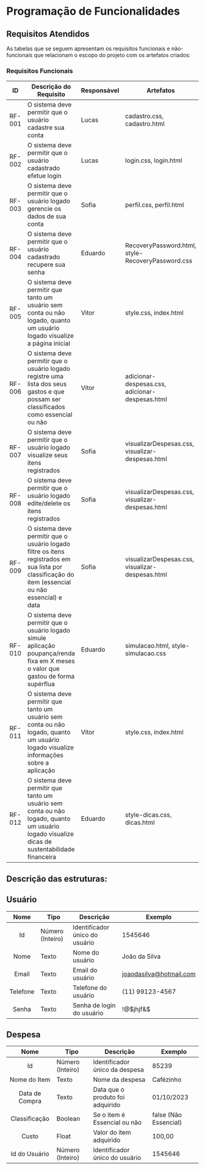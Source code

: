 # Programação de Funcionalidades

## Requisitos Atendidos

As tabelas que se seguem apresentam os requisitos funcionais e não-funcionais que relacionam o escopo do projeto com os artefatos criados:

### Requisitos Funcionais

|ID    | Descrição do Requisito  | Responsável | Artefatos |
|------|-----------------------------------------|----|----|
|RF-001| O sistema deve permitir que o usuário cadastre sua conta| Lucas | cadastro.css, cadastro.html |
|RF-002| O sistema deve permitir que o usuário cadastrado efetue login| Lucas | login.css, login.html |
|RF-003| O sistema deve permitir que o usuário logado gerencie os dados de sua conta| Sofia | perfil.css, perfil.html |
|RF-004| O sistema deve permitir que o usuário cadastrado recupere sua senha| Eduardo | RecoveryPassword.html, style-RecoveryPassword.css |
|RF-005| O sistema deve permitir que tanto um usuário sem conta ou não logado, quanto um usuário logado visualize a página inicial| Vitor | style.css, index.html
|RF-006| O sistema deve permitir que o usuário logado registre uma lista dos seus gastos e que possam ser classificados como essencial ou não| Vitor | adicionar-despesas.css, adicionar-despesas.html 
|RF-007| O sistema deve permitir que o usuário logado visualize seus itens registrados| Sofia | visualizarDespesas.css, visualizar-despesas.html |
|RF-008| O sistema deve permitir que o usuário logado edite/delete os itens registrados| Sofia | visualizarDespesas.css, visualizar-despesas.html |
|RF-009| O sistema deve permitir que o usuário logado filtre os itens registrados em sua lista por classificação do item (essencial ou não essencial) e data| Sofia | visualizarDespesas.css, visualizar-despesas.html |
|RF-010| O sistema deve permitir que o usuário logado simule aplicação poupança/renda fixa em X meses o valor que gastou de forma supérflua| Eduardo | simulacao.html, style-simulacao.css |
|RF-011| O sistema deve permitir que tanto um usuário sem conta ou não logado, quanto um usuário logado visualize informações sobre a aplicação| Vitor | style.css, index.html
|RF-012| O sistema deve permitir que tanto um usuário sem conta ou não logado, quanto um usuário logado visualize dicas de sustentabilidade financeira| Eduardo | style-dicas.css, dicas.html

## Descrição das estruturas:

## Usuário
|  **Nome**      | **Tipo**          | **Descrição**                             | **Exemplo**                                    |
|:--------------:|-------------------|-------------------------------------------|------------------------------------------------|
| Id             | Número (Inteiro)  | Identificador único do usuário            | 1545646                                              |
| Nome        | Texto             | Nome do usuário                         | João da Silva                                 |
| Email      | Texto             | Email do usuário                      | joaodasilva@hotmail.com                           |
| Telefone  | Texto  | Telefone do usuário | (11) 99123-4567                                     |
| Senha  | Texto  | Senha de login do usuário | !@$jhjf&$                                      |


## Despesa
|  **Nome**      | **Tipo**          | **Descrição**                             | **Exemplo**                                    |
|:--------------:|-------------------|-------------------------------------------|------------------------------------------------|
| Id             | Número (Inteiro)  | Identificador único da despesa            | 85239                                          |
| Nome do Item   | Texto             | Nome da despesa                           | Cafézinho                                      |
| Data de Compra | Texto             | Data que o produto foi adquirido          | 01/10/2023                                     |
| Classificação  | Boolean           | Se o item é Essencial ou não              | false (Não Essencial)                      |
| Custo          | Float             | Valor do item adquirido                   | 100,00                                      |
| Id do Usuário  | Número (Inteiro)  | Identificador único do usuário            | 1545646 |
